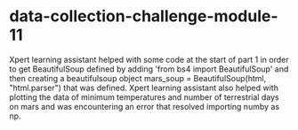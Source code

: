 # data-collection-challenge-module-11
Xpert learning assistant helped with some code at the start of part 1 in order to get BeautifulSoup defined by adding 'from bs4 import BeautifulSoup' and then creating a beautifulsoup object mars_soup = BeautifulSoup(html, "html.parser") that was defined. Xpert learning assistant also helped with plotting the data of minimum temperatures and number of terrestrial days on mars and was encountering an error that resolved importing numby as np.
